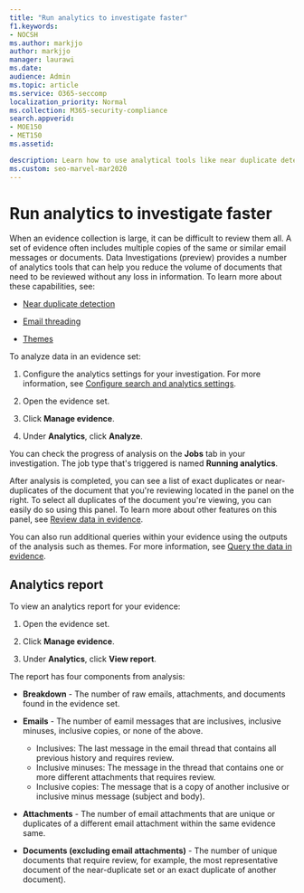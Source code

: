 ```yaml
---
title: "Run analytics to investigate faster"
f1.keywords:
- NOCSH
ms.author: markjjo
author: markjjo
manager: laurawi
ms.date: 
audience: Admin
ms.topic: article
ms.service: O365-seccomp
localization_priority: Normal
ms.collection: M365-security-compliance 
search.appverid: 
- MOE150
- MET150
ms.assetid: 

description: Learn how to use analytical tools like near duplicate detection, email threading, and themes to speed up your investigations.
ms.custom: seo-marvel-mar2020
---
```


# Run analytics to investigate faster

When an evidence collection is large, it can be difficult to review them all. A set of evidence often includes multiple copies of the same or similar email messages or documents. Data Investigations (preview) provides a number of analytics tools that can help you reduce the volume of documents that need to be reviewed without any loss in information. To learn more about these capabilities, see:

- [Near duplicate detection](near-duplicates.md)

- [Email threading](email-threading.md)

- [Themes](themes.md)

To analyze data in an evidence set:

1. Configure the analytics settings for your investigation. For more information, see [Configure search and analytics settings](configure-search-analytics-settings.md).

2. Open the evidence set.

3. Click **Manage evidence**.

4. Under **Analytics**, click **Analyze**.

You can check the progress of analysis on the **Jobs** tab in your investigation. The job type that's triggered is named **Running analytics**.

 After analysis is completed, you can see a list of exact duplicates or near-duplicates of the document that you're reviewing located in the panel on the right. To select all duplicates of the document you're viewing, you can easily do so using this panel. To learn more about other features on this panel, see [Review data in evidence](review-data-in-evidence.md). 

You can also run additional queries within your evidence using the outputs of the analysis such as themes. For more information, see [Query the data in evidence](evidence-query.md).

## Analytics report

To view an analytics report for your evidence:

1. Open the evidence set.

2. Click **Manage evidence**.

3. Under **Analytics**, click **View report**.

The report has four components from analysis:

- **Breakdown** - The number of raw emails, attachments, and documents found in the evidence set.

- **Emails** - The number of eamil messages that are inclusives, inclusive minuses, inclusive copies, or none of the above.
   - Inclusives: The last message in the email thread that contains all previous history and requires review.
   - Inclusive minuses: The message in the thread that contains one or more different attachments that requires review.
   - Inclusive copies: The message that is a copy of another inclusive or inclusive minus message (subject and body).

- **Attachments** - The number of email attachments that are unique or duplicates of a different email attachment within the same evidence same.

- **Documents (excluding email attachments)** - The number of unique documents that require review, for example, the most representative document of the near-duplicate set or an exact duplicate of another document).
